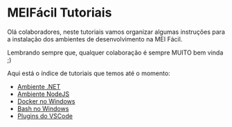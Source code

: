 # MEIFácil Tutoriais

Olá colaboradores, neste tutoriais vamos organizar algumas instruções para a instalação dos ambientes de desenvolvimento na MEI Fácil.

Lembrando sempre que, qualquer colaboração é sempre MUITO bem vinda ;)

Aqui está o índice de tutoriais que temos até o momento:

* [Ambiente .NET](MEIFACIL-AMBIENTE-DOTNET.md)
* [Ambiente NodeJS](MEIFACIL-AMBIENTE-NODEJS.md)
* [Docker no Windows](MEIFACIL-DOCKER-WINDOWS.md)
* [Bash no Windows](MEIFACIL-BASH-WINDOWS.md)
* [Plugins do VSCode](MEIFACIL-PLUGINS-VSCODE.md)